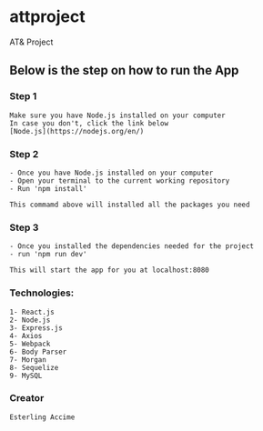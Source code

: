 # attproject
AT&amp; Project


## Below is the step on how to run the App

### Step 1
```
Make sure you have Node.js installed on your computer
In case you don't, click the link below
[Node.js](https://nodejs.org/en/)
```

### Step 2

```
- Once you have Node.js installed on your computer
- Open your terminal to the current working repository
- Run 'npm install'

This commamd above will installed all the packages you need
```

### Step 3
```
- Once you installed the dependencies needed for the project
- run 'npm run dev'

This will start the app for you at localhost:8080
```


### Technologies:
```
1- React.js
2- Node.js
3- Express.js
4- Axios
5- Webpack
6- Body Parser
7- Morgan
8- Sequelize
9- MySQL
```

### Creator
```
Esterling Accime
```
